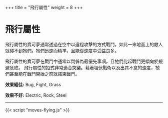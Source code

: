 +++
title = "飛行屬性"
weight = 8
+++

# 飛行屬性
飛行屬性的寶可夢通常透過在空中以遠程攻擊的方式戰鬥，如此一來地面上的敵人就碰不到牠們。牠們迅速而精準，且能從速度中受益良多。

飛行屬性的寶可夢在戰鬥中通常以閃躲為最優先事項，且牠們比起戰鬥更傾向於規避危險。
飛行屬性的招式非常適合突襲。藉著埋伏戰術以及出其不意的速度，牠們甚至能在戰鬥開始之前就結束戰鬥。


**效果絕佳:**
<span class="TypeBlockList">Bug, Fight, Grass</span>

**效果不好:**
<span class="TypeBlockList">Electric, Rock, Steel</span>

---

<div id="MoveList"></div>

{{< script "moves-flying.js" >}}
<script type="text/javascript">
  window.addEventListener("parsePage", ()=>{
    TocInjector.parsePage("Move");
  });

</script>